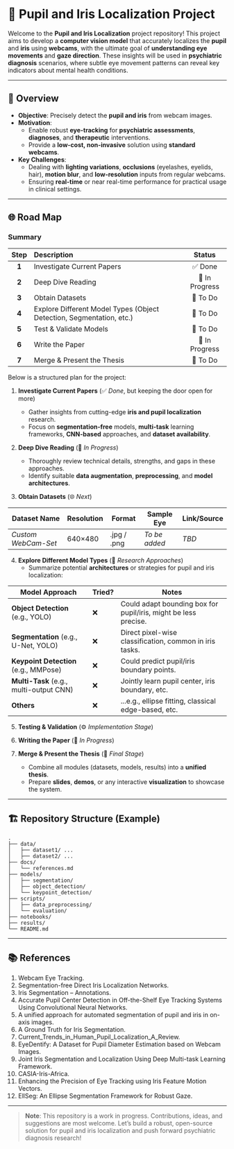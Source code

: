 # 👀 Pupil and Iris Localization Project

Welcome to the **Pupil and Iris Localization** project repository! This project aims to develop a **computer vision model** that accurately localizes the **pupil** and **iris** using **webcams**, with the ultimate goal of **understanding eye movements** and **gaze direction**. These insights will be used in **psychiatric diagnosis** scenarios, where subtle eye movement patterns can reveal key indicators about mental health conditions.

---

## 🚀 Overview

- **Objective**: Precisely detect the **pupil and iris** from webcam images.
- **Motivation**: 
  - Enable robust **eye-tracking** for **psychiatric assessments**, **diagnoses**, and **therapeutic** interventions.
  - Provide a **low-cost, non-invasive** solution using **standard webcams**.
- **Key Challenges**: 
  - Dealing with **lighting variations**, **occlusions** (eyelashes, eyelids, hair), **motion blur**, and **low-resolution** inputs from regular webcams.
  - Ensuring **real-time** or near real-time performance for practical usage in clinical settings.
  
---

## 🌐 Road Map

### Summary

| **Step** | **Description**                                                                    | **Status**      |
|:--------:|:-----------------------------------------------------------------------------------|:---------------:|
| **1**    | Investigate Current Papers                                                         | ✅ Done         |
| **2**    | Deep Dive Reading                                                                  | 🔎 In Progress  |
| **3**    | Obtain Datasets                                                                    | 📌 To Do        |
| **4**    | Explore Different Model Types (Object Detection, Segmentation, etc.)               | 📌 To Do        |
| **5**    | Test & Validate Models                                                             | 📌 To Do        |
| **6**    | Write the Paper                                                                    | 📝 In Progress  |
| **7**    | Merge & Present the Thesis                                                         | 📌 To Do        |

Below is a structured plan for the project:

1. **Investigate Current Papers** (✅ *Done*, but keeping the door open for more)
   - Gather insights from cutting-edge **iris and pupil localization** research.
   - Focus on **segmentation-free** models, **multi-task** learning frameworks, **CNN-based** approaches, and **dataset availability**.
     
2. **Deep Dive Reading** (🔎 *In Progress*)
   - Thoroughly review technical details, strengths, and gaps in these approaches.
   - Identify suitable **data augmentation**, **preprocessing**, and **model architectures**.

3. **Obtain Datasets** (🌐 *Next*)

| **Dataset Name**      | **Resolution** | **Format**        | **Sample Eye**    | **Link/Source**       |
|-----------------------|----------------|-------------------|-------------------|-----------------------|
| *Custom WebCam-Set*   | 640×480        | .jpg / .png       | *To be added*     | *TBD*                 |


4. **Explore Different Model Types** (🧐 *Research Approaches*)
   - Summarize potential **architectures** or strategies for pupil and iris localization:

| **Model Approach**                 | **Tried?** | **Notes**                                             |
|-----------------------------------|-----------|-------------------------------------------------------|
| **Object Detection** (e.g., YOLO) | ❌        | Could adapt bounding box for pupil/iris, might be less precise. |
| **Segmentation** (e.g., U-Net, YOLO)    | ❌        | Direct pixel-wise classification, common in iris tasks.  |
| **Keypoint Detection** (e.g., MMPose) | ❌        | Could predict pupil/iris boundary points.             |
| **Multi-Task** (e.g., multi-output CNN) | ❌ | Jointly learn pupil center, iris boundary, etc.        |
| **Others**                         | ❌        | ...e.g., ellipse fitting, classical edge-based, etc.    |

5. **Testing & Validation** (⚙️ *Implementation Stage*)

6. **Writing the Paper** (📝 *In Progress*)

7. **Merge & Present the Thesis** (🎉 *Final Stage*)
   - Combine all modules (datasets, models, results) into a **unified thesis**.
   - Prepare **slides**, **demos**, or any interactive **visualization** to showcase the system.

---

## 🏗️ Repository Structure (Example)

```
.
├── data/
│   ├── dataset1/ ...
│   ├── dataset2/ ...
├── docs/
│   └── references.md
├── models/
│   ├── segmentation/
│   ├── object_detection/
│   └── keypoint_detection/
├── scripts/
│   ├── data_preprocessing/
│   └── evaluation/
├── notebooks/
├── results/
└── README.md
```

---

## 📚 References

1. Webcam Eye Tracking.  
2. Segmentation-free Direct Iris Localization Networks.  
3. Iris Segmentation – Annotations.  
4. Accurate Pupil Center Detection in Off-the-Shelf Eye Tracking Systems Using Convolutional Neural Networks.  
5. A unified approach for automated segmentation of pupil and iris in on-axis images.  
6. A Ground Truth for Iris Segmentation.  
7. Current_Trends_in_Human_Pupil_Localization_A_Review.  
8. EyeDentify: A Dataset for Pupil Diameter Estimation based on Webcam Images.  
9. Joint Iris Segmentation and Localization Using Deep Multi-task Learning Framework.  
10. CASIA-Iris-Africa.  
11. Enhancing the Precision of Eye Tracking using Iris Feature Motion Vectors.  
12. EllSeg: An Ellipse Segmentation Framework for Robust Gaze.

---

> **Note**: This repository is a work in progress. Contributions, ideas, and suggestions are most welcome. Let’s build a robust, open-source solution for pupil and iris localization and push forward psychiatric diagnosis research! 



